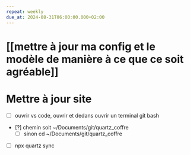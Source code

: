 ```yaml
---
repeat: weekly
due_at: 2024-08-31T06:00:00.000+02:00
---
```

# [[mettre à jour ma config et le modèle de manière à ce que ce soit agréable]]
# Mettre à jour site
- [ ]  ouvrir vs code, ouvrir  et dedans ouvrir un terminal git bash
- [?] chemin soit ~/Documents/git/quartz_coffre
	- [ ] sinon cd ~/Documents/git/quartz_coffre
- [ ] npx quartz sync